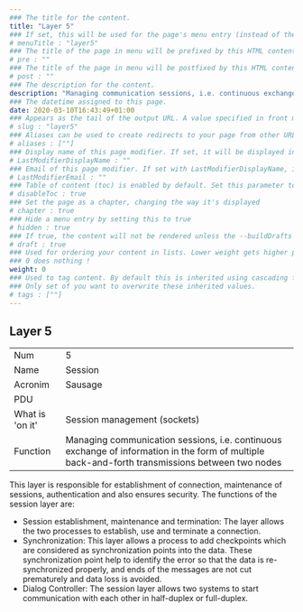 ```yaml
---
### The title for the content.
title: "Layer 5"
### If set, this will be used for the page's menu entry (instead of the `title` attribute)
# menuTitle : "layer5"
### The title of the page in menu will be prefixed by this HTML content
# pre : ""
### The title of the page in menu will be postfixed by this HTML content
# post : ""
### The description for the content.
description: "Managing communication sessions, i.e. continuous exchange of information in the form of multiple back-and-forth transmissions between two nodes."
### The datetime assigned to this page.
date: 2020-03-10T16:43:49+01:00
### Appears as the tail of the output URL. A value specified in front matter will override the segment of the URL based on the filename.
# slug : "layer5"
### Aliases can be used to create redirects to your page from other URLs.
# aliases : [""]
### Display name of this page modifier. If set, it will be displayed in the footer.
# LastModifierDisplayName : ""
### Email of this page modifier. If set with LastModifierDisplayName, it will be displayed in the footer
# LastModifierEmail : ""
### Table of content (toc) is enabled by default. Set this parameter to true to disable it.
# disableToc : true
### Set the page as a chapter, changing the way it's displayed
# chapter : true
### Hide a menu entry by setting this to true
# hidden : true
### If true, the content will not be rendered unless the --buildDrafts flag is passed to the hugo command.
# draft : true
### Used for ordering your content in lists. Lower weight gets higher precedence. So content with lower weight will come first.
### 0 does nothing !
weight: 0
### Used to tag content. By default this is inherited using cascading from _index.md files
### Only set of you want to overwrite these inherited values.
# tags : [""]
---
```


## Layer 5

|                 |                                                                                                                                                 |
| --------------- | ----------------------------------------------------------------------------------------------------------------------------------------------- |
| Num             | 5                                                                                                                                               |
| Name            | Session                                                                                                                                         |
| Acronim         | Sausage                                                                                                                                         |
| PDU             |                                                                                                                                                 |
| What is 'on it' | Session management (sockets)                                                                                                                    |
| Function        | Managing communication sessions, i.e. continuous exchange of information in the form of multiple back-and-forth transmissions between two nodes |

This layer is responsible for establishment of connection, maintenance of sessions, authentication and also ensures security.
The functions of the session layer are:

- Session establishment, maintenance and termination: The layer allows the two processes to establish, use and terminate a connection.
- Synchronization: This layer allows a process to add checkpoints which are considered as synchronization points into the data. These synchronization point help to identify the error so that the data is re-synchronized properly, and ends of the messages are not cut prematurely and data loss is avoided.
- Dialog Controller: The session layer allows two systems to start communication with each other in half-duplex or full-duplex.
